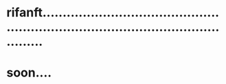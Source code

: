 # rifanft..........................................................................................................
# soon....
